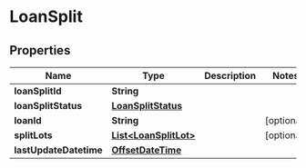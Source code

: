 # LoanSplit

## Properties
Name | Type | Description | Notes
------------ | ------------- | ------------- | -------------
**loanSplitId** | **String** |  | 
**loanSplitStatus** | [**LoanSplitStatus**](LoanSplitStatus.md) |  | 
**loanId** | **String** |  |  [optional]
**splitLots** | [**List&lt;LoanSplitLot&gt;**](LoanSplitLot.md) |  |  [optional]
**lastUpdateDatetime** | [**OffsetDateTime**](OffsetDateTime.md) |  | 
